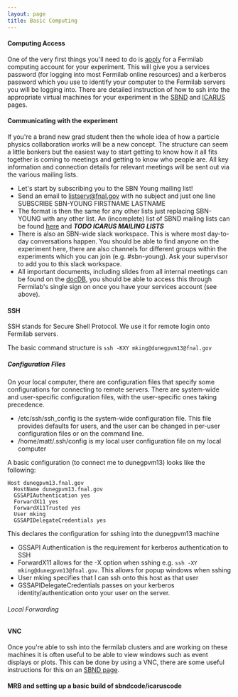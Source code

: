 ```yaml
---
layout: page
title: Basic Computing
---
```


#### Computing Access

One of the very first things you'll need to do is [apply](https://get-connected.fnal.gov/users/access/) for a Fermilab computing account for your experiment.
This will give you a services password (for logging into most Fermilab online resources) and a kerberos password which you use to identify your computer to the Fermilab servers you will be logging into.
There are detailed instruction of how to ssh into the appropriate virtual machines for your experiment in the [SBND](/sbndcode_wiki/Access_to_servers_via_SSH.md) and [ICARUS](https://sbnsoftware.github.io/icaruscode_wiki/Computing_Resources.html#ssh-access-to-remote-servers) pages.

#### Communicating with the experiment

If you're a brand new grad student then the whole idea of how a particle physics collaboration works will be a new concept. The structure can seem a little bonkers but the easiest way to start getting to know how it all fits together is coming to meetings and getting to know who people are.
All key information and connection details for relevant meetings will be sent out via the various mailing lists.
- Let's start by subscribing you to the SBN Young mailing list!
- Send an email to listserv@fnal.gov with no subject and just one line SUBSCRIBE SBN-YOUNG FIRSTNAME LASTNAME
- The format is then the same for any other lists just replacing SBN-YOUNG with any other list. An (incomplete) list of SBND mailing lists can be found [here](https://sbn-nd.fnal.gov/internal/mailing_lists.html) and ***TODO ICARUS MAILING LISTS***
- There is also an SBN-wide slack workspace. This is where most day-to-day conversations happen. You should be able to find anyone on the experiment here, there are also channels for different groups within the experiments which you can join (e.g. #sbn-young). Ask your supervisor to add you to this slack workspace.
- All important documents, including slides from all internal meetings can be found on the [docDB](https://sbn-docdb.fnal.gov/cgi-bin/sso/DocumentDatabase), you should be able to access this through Fermilab's single sign on once you have your services account (see above).


#### SSH
SSH stands for Secure Shell Protocol. We use it for remote login onto Fermilab servers.

The basic command structure is
`ssh -KXY mking@dunegpvm13@fnal.gov`
##### Configuration Files
On your local computer, there are configuration files that specify some configurations for connecting to remote servers. There are system-wide and user-specific configuration files, with the user-specific ones taking precedence. 

- /etc/ssh/ssh_config is the system-wide configuration file. This file provides defaults for users, and the user can be changed in per-user configuration files or on the command line.
- /home/matt/.ssh/config is my local user configuration file on my local computer

A basic configuration (to connect me to dunegpvm13) looks like the following:

```
Host dunegpvm13.fnal.gov
  HostName dunegpvm13.fnal.gov
  GSSAPIAuthentication yes
  ForwardX11 yes
  ForwardX11Trusted yes
  User mking
  GSSAPIDelegateCredentials yes
  ```

This declares the configuration for sshing into the dunegpvm13 machine
- GSSAPI Authentication is the requirement for kerberos authentication to SSH
- ForwardX11 allows for the -X option when sshing e.g. `ssh -XY mking@dunegpvm13@fnal.gov`. This allows for popup windows when sshing
- User mking specifies that I can ssh onto this host as that user
- GSSAPIDelegateCredentials passes on your kerberos identity/authentication onto your user on the server.
###### Local Forwarding



#### VNC

Once you're able to ssh into the fermilab clusters and are working on these machines it is often useful to be able to view windows such as event displays or plots. This can be done by using a VNC, there are some useful instructions for this on an [SBND page](https://sbnsoftware.github.io/sbndcode_wiki/Viewing_events_remotely_with_VNC.html).

#### MRB and setting up a basic build of sbndcode/icaruscode
